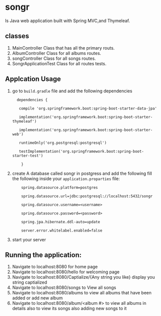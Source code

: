 # songr

Is Java web application built with  Spring MVC,and Thymeleaf.

## classes 
1. MainController Class that has all the primary routs.
2. AlbumController Class for all albums routes.
3. songController Class for all songs routes.
4. SongrApplicationTest Class for all routes tests.


## Applcation Usage

1. go to `build.gradle` file and add the following dependencies

         dependencies {

          compile 'org.springframework.boot:spring-boot-starter-data-jpa'

          implementation('org.springframework.boot:spring-boot-starter-thymeleaf')

          implementation('org.springframework.boot:spring-boot-starter-web')

          runtimeOnly('org.postgresql:postgresql')

          testImplementation('org.springframework.boot:spring-boot-starter-test')

           }

2. create A database called songr in postgress and add the following fill the following inside your `application.proparties` file:
   
           spring.datasource.platform=postgres

           spring.datasource.url=jdbc:postgresql://localhost:5432/songr

           spring.datasource.username=<username>

           spring.datasource.password=<password>

           spring.jpa.hibernate.ddl-auto=update
   
           server.error.whitelabel.enabled=false
     
3. start your server 

## Running the application:

1. Navigate to localhost:8080 for home page
2. Navigate to localhost:8080/hello for welcoming page 
3. Navigate to localhost:8080/Captialize/{Any string you like} display you string captialized
4. Navigate to localhost:8080/songs to View all songs
5. Navigate to localhost:8080/albums to view all albums that have been added or add new album 
6. Navigate to localhost:8080/album/<album #> to view all albums in details also to view its songs also adding new songs to it


